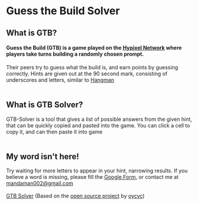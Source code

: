 # Guess the Build Solver
## What is GTB?
#### Guess the Build (GTB) is a game played on the <a href='https://hypixel.net' target='_blank'>Hypixel Network</a> where players take turns building a randomly chosen prompt.
Their peers try to guess what the build is, and earn points by guessing correctly. Hints are given out at the 90 second mark, consisting of underscores and letters, similar to <a href='https://google.com/search?q=hangman+game' target='_blank'>Hangman</a>
<br><br>
## What is GTB Solver?
GTB-Solver is a tool that gives a list of possible answers from the given hint, that can be quickly copied and pasted into the game. 
You can click a cell to copy it, and can then paste it into game
<br><br>
## My word isn't here!
Try waiting for more letters to appear in your hint, narrowing results. If you believe a word is missing, please fill the <a href='https://forms.gle/uV8PGLmbYkWBpYAn6' target='_blank'>Google Form</a>, or contact me at mandaman002@gmail.com
<br><br>
<a href='https://mandaman002.github.io' target='_blank'>GTB Solver</a>
(Based on the <a href='https://github.com/oycyc/GTB-Solver' target='_blank'>open source project</a> by <a href='https://github.com/oycyc' target='_blank'>oycyc</a>)


